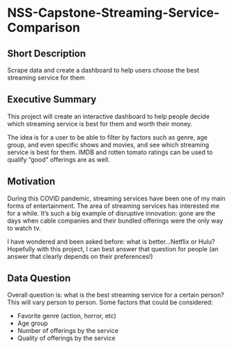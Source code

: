 # NSS-Capstone-Streaming-Service-Comparison

## Short Description
Scrape data and create a dashboard to help users choose the best streaming service for them


## Executive Summary
This project will create an interactive dashboard to help people decide which streaming service is best for them and worth their money.  

The idea is for a user to be able to filter by factors such as genre, age group, and even specific shows and movies, and see which streaming service is best for them.  IMDB and rotten tomato ratings can be used to qualify “good” offerings are as well. 

## Motivation
During this COVID pandemic, streaming services have been one of my main forms of entertainment.  The area of streaming services has interested me for a while. It’s such a big example of disruptive innovation:  gone are the days when cable companies and their bundled offerings were the only way to watch tv.   

I have wondered and been asked before:  what is better…Netflix or Hulu?  Hopefully with this project, I can best answer that question for people (an answer that clearly depends on their preferences!)

## Data Question
Overall question is: what is the best streaming service for a certain person? This will vary person to person. Some factors that could be considered:
-	Favorite genre (action, horror, etc)
-	Age group 
-	Number of offerings by the service
-	Quality of offerings by the service


